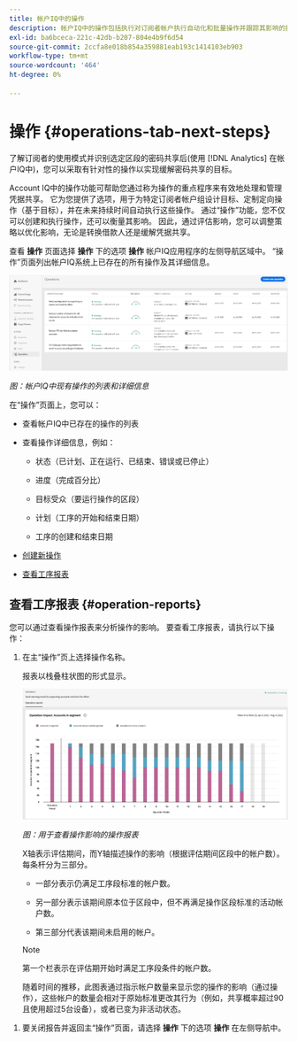 ```yaml
---
title: 帐户IQ中的操作
description: 帐户IQ中的操作包括执行对订阅者帐户执行自动化和批量操作并跟踪其影响的操作。
exl-id: ba6bceca-221c-42db-b207-804e4b9f6d54
source-git-commit: 2ccfa8e018b854a359881eab193c1414103eb903
workflow-type: tm+mt
source-wordcount: '464'
ht-degree: 0%

---
```


# 操作 {#operations-tab-next-steps}

了解订阅者的使用模式并识别选定区段的密码共享后(使用 [!DNL Analytics] 在帐户IQ中)，您可以采取有针对性的操作以实现缓解密码共享的目标。

Account IQ中的操作功能可帮助您通过称为操作的重点程序来有效地处理和管理凭据共享。 它为您提供了选项，用于为特定订阅者帐户组设计目标、定制定向操作（基于目标），并在未来持续时间自动执行这些操作。 通过“操作”功能，您不仅可以创建和执行操作，还可以衡量其影响。 因此，通过评估影响，您可以调整策略以优化影响，无论是转换借款人还是缓解凭据共享。

查看 **操作** 页面选择 **操作** 下的选项 **操作** 帐户IQ应用程序的左侧导航区域中。 “操作”页面列出帐户IQ系统上已存在的所有操作及其详细信息。

![](assets/operations-page.png)

*图：帐户IQ中现有操作的列表和详细信息*

在“操作”页面上，您可以：

* 查看帐户IQ中已存在的操作的列表

* 查看操作详细信息，例如：

   * 状态（已计划、正在运行、已结束、错误或已停止）

   * 进度（完成百分比）

   * 目标受众（要运行操作的区段）

   * 计划（工序的开始和结束日期）

   * 工序的创建和结束日期

* [创建新操作](/help/accountiq/operation-affecting-user-segment.md)

* [查看工序报表](#operation-reports)

<!--* Search from the list of operations using Search field

* Stop an operation.

* Create a duplicate operation.

* [Configure columns of Operations details page](#configure-columns)-->

## 查看工序报表 {#operation-reports}

您可以通过查看操作报表来分析操作的影响。 要查看工序报表，请执行以下操作：

1. 在主“操作”页上选择操作名称。

   报表以栈叠柱状图的形式显示。

   ![](assets/operation-impact-report.png)

   *图：用于查看操作影响的操作报表*

   X轴表示评估期间，而Y轴描述操作的影响（根据评估期间区段中的帐户数）。 每条杆分为三部分。

   * 一部分表示仍满足工序段标准的帐户数。

   * 另一部分表示该期间原本位于区段中，但不再满足操作区段标准的活动帐户数。

   * 第三部分代表该期间未启用的帐户。

   >[!NOTE]
   >
   >第一个栏表示在评估期开始时满足工序段条件的帐户数。

   随着时间的推移，此图表通过指示帐户数量来显示您的操作的影响（通过操作），这些帐户的数量会相对于原始标准更改其行为（例如，共享概率超过90且使用超过5台设备），或者已变为非活动状态。

<!--For example, in the above image the variable on the y-axis is number of accounts. Looking at the graph you can compare the number of accounts that are in the operations' segment versus the number of accounts that are outside the operations segment at a particular time (such as week 2nd of the operations evaluation period). Therefore, you can analyze how over the evaluation period do number of accounts vary within the operation segment and outside the segment.

So, if your operation was to send out warning emails to suspecting accounts, and accounts in operations segment were those with sharing probability more than 90 and using more than 5 devices to stream content, then in the beginning of the evaluation period accounts in segment are more than 17 thousand. This number changes over the evaluation period as shown in the graph, thereby indicating the impact of operation. Based on the evaluation, you can take remedial measures on suspecting accounts, or continue with the operation, or adjust your strategy for better outcomes to curb credential sharing.-->

1. 要关闭报告并返回主“操作”页面，请选择 **操作** 下的选项 **操作** 在左侧导航中。

<!--

![](assets/operations-details.png)

*Figure: Operation details*
## Configure columns {#configure-columns}

You can select the icon to **Configure columns** on the top of the operations table.

![](assets/config-columns.png)

*Figure: Configure columns of Operations details page*-->